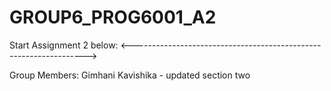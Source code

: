 # GROUP6_PROG6001_A2

Start Assignment 2 below:
<------------------------------------------------------------------>

Group Members:
Gimhani Kavishika - updated section two

